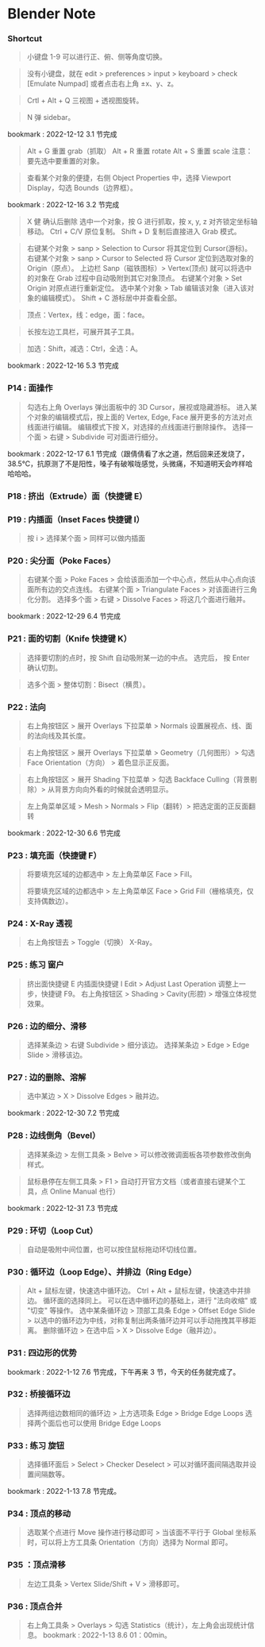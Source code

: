# Blender Note

### Shortcut

> 小键盘 1-9 可以进行正、俯、侧等角度切换。

> 没有小键盘，就在 edit > preferences > input > keyboard > check [Emulate Numpad] 或者点击右上角 ±x、y、z。

> Crtl + Alt + Q 三视图 + 透视图旋转。

> N 弹 sidebar。

bookmark : 2022-12-12 3.1 节完成

> Alt + G 重置 grab（抓取）
> Alt + R 重置 rotate
> Alt + S 重置 scale
> 注意：要先选中要重置的对象。

> 查看某个对象的便捷，右侧 Object Properties 中，选择 Viewport Display，勾选 Bounds（边界框）。

bookmark : 2022-12-16 3.2 节完成

> X 健 确认后删除
> 选中一个对象，按 G 进行抓取，按 x, y, z 对齐锁定坐标轴移动。
> Ctrl + C/V 原位复制。
> Shift + D 复制后直接进入 Grab 模式。

> 右键某个对象 > sanp > Selection to Cursor 将其定位到 Cursor(游标)。
> 右键某个对象 > sanp > Cursor to Selected 将 Cursor 定位到选取对象的 Origin（原点）。
> 上边栏 Sanp（磁铁图标）> Vertex(顶点) 就可以将选中的对象在 Grab 过程中自动吸附到其它对象顶点。
> 右键某个对象 > Set Origin 对原点进行重新定位。
> 选中某个对象 > Tab 编辑该对象（进入该对象的编辑模式）。
> Shift + C 游标居中并查看全部。

> 顶点：Vertex，线：edge，面：face。

> 长按左边工具栏，可展开其子工具。

> 加选：Shift，减选：Ctrl，全选：A。

bookmark : 2022-12-16 5.3 节完成

### P14 : 面操作

> 勾选右上角 Overlays 弹出面板中的 3D Cursor，展视或隐藏游标。
> 进入某个对象的编辑模式后，按上面的 Vertex, Edge, Face 展开更多的方法对点线面进行编辑。
> 编辑模式下按 X，对选择的点线面进行删除操作。
> 选择一个面 > 右键 > Subdivide 可对面进行细分。

bookmark : 2022-12-17 6.1 节完成（跟倩倩看了水之道，然后回来还发烧了，38.5°C，抗原测了不是阳性，嗓子有破喉咙感觉，头微痛，不知道明天会咋样哈哈哈哈。

### P18 : 挤出（Extrude）面（快捷键 E）

### P19 : 内插面（Inset Faces 快捷键 I）

> 按 i > 选择某个面 > 同样可以做内插面

### P20 : 尖分面（Poke Faces）

> 右键某个面 > Poke Faces > 会给该面添加一个中心点，然后从中心点向该面所有边的交点连线。
> 右键某个面 > Triangulate Faces > 对该面进行三角化分割。
> 选择多个面 > 右键 > Dissolve Faces > 将这几个面进行融并。

bookmark : 2022-12-29 6.4 节完成

### P21 : 面的切割（Knife 快捷键 K）

> 选择要切割的点时，按 Shift 自动吸附某一边的中点。
> 选完后， 按 Enter 确认切割。

> 选多个面 > 整体切割：Bisect（横贯）。

### P22 : 法向

> 右上角按钮区 > 展开 Overlays 下拉菜单 > Normals 设置展视点、线、面的法向线及其长度。

> 右上角按钮区 > 展开 Overlays 下拉菜单 > Geometry（几何图形）> 勾选 Face Orientation（方向） > 着色显示正反面。

> 右上角按钮区 > 展开 Shading 下拉菜单 > 勾选 Backface Culling（背景剔除）> 从背景方向向外看的时候就会透明显示。

> 左上角菜单区域 > Mesh > Normals > Flip（翻转）> 把选定面的正反面翻转

bookmark : 2022-12-30 6.6 节完成

### P23 : 填充面（快捷键 F）

> 将要填充区域的边都选中 > 左上角菜单区 Face > Fill。
>
> 将要填充区域的边都选中 > 左上角菜单区 Face > Grid Fill（栅格填充，仅支持偶数边）。

### P24 : X-Ray 透视

> 右上角按钮去 > Toggle（切换） X-Ray。

### P25 : 练习 窗户

> 挤出面快捷键 E
> 内插面快捷键 I
> Edit > Adjust Last Operation 调整上一步，快捷键 F9。
> 右上角按钮区 > Shading > Cavity(形腔) > 增强立体视觉效果。

### P26 : 边的细分、滑移

> 选择某条边 > 右键 Subdivide > 细分该边。
> 选择某条边 > Edge > Edge Slide > 滑移该边。

### P27 : 边的删除、溶解

> 选中某边 > X > Dissolve Edges > 融并边。

bookmark : 2022-12-30 7.2 节完成

### P28 : 边线倒角（Bevel）

> 选择某条边 > 左侧工具条 > Belve > 可以修改微调面板各项参数修改倒角样式。

> 鼠标悬停在左侧工具条 > F1 > 自动打开官方文档（或者直接右键某个工具，点 Online Manual 也行）

bookmark : 2022-12-31 7.3 节完成

### P29 : 环切（Loop Cut）

> 自动是吸附中间位置，也可以按住鼠标拖动环切线位置。

### P30 : 循环边（Loop Edge）、并排边（Ring Edge）

> Alt + 鼠标左键，快速选中循环边。
> Ctrl + Alt + 鼠标左键，快速选中并排边。
> 循环面的选择同上。
> 可以在选中循环边的基础上，进行 "法向收缩" 或 "切变" 等操作。
> 选中某条循环边 > 顶部工具条 Edge > Offset Edge Slide > 以选中的循环边为中线，对称复制出两条循环边并可以手动拖拽其平移距离。
> 删除循环边 > 在选中后 > X > Dissolve Edge（融并边）。

### P31 : 四边形的优势

bookmark : 2022-1-12 7.6 节完成，下午再来 3 节，今天的任务就完成了。

### P32 : 桥接循环边

> 选择两组边数相同的循环边 > 上方选项条 Edge > Bridge Edge Loops
> 选择两个面后也可以使用 Bridge Edge Loops

### P33 : 练习 旋钮

> 选择循环面后 > Select > Checker Deselect > 可以对循环面间隔选取并设置间隔数等。

bookmark : 2022-1-13 7.8 节完成。

### P34 : 顶点的移动

> 选取某个点进行 Move 操作进行移动即可 > 当该面不平行于 Global 坐标系时，可以将上方工具条 Orientation（方向）选择为 Normal 即可。

### P35 ：顶点滑移

> 左边工具条 > Vertex Slide/Shift + V > 滑移即可。

### P36 : 顶点合并

> 右上角工具条 > Overlays > 勾选 Statistics（统计），左上角会出现统计信息。
> bookmark : 2022-1-13 8.6 01：00min。
